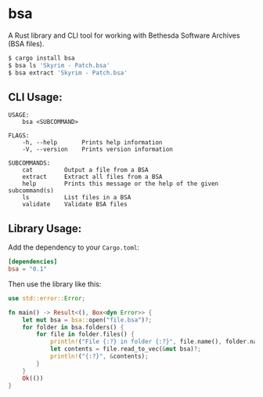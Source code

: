 # bsa

A Rust library and CLI tool for working with Bethesda Software Archives (BSA files).

```bash
$ cargo install bsa
$ bsa ls 'Skyrim - Patch.bsa'
$ bsa extract 'Skyrim - Patch.bsa'
```

## CLI Usage:

```
USAGE:
    bsa <SUBCOMMAND>

FLAGS:
    -h, --help       Prints help information
    -V, --version    Prints version information

SUBCOMMANDS:
    cat         Output a file from a BSA
    extract     Extract all files from a BSA
    help        Prints this message or the help of the given subcommand(s)
    ls          List files in a BSA
    validate    Validate BSA files
```

## Library Usage:

Add the dependency to your `Cargo.toml`:

```toml
[dependencies]
bsa = "0.1"
```

Then use the library like this:

```rust
use std::error::Error;

fn main() -> Result<(), Box<dyn Error>> {
    let mut bsa = bsa::open("file.bsa")?;
    for folder in bsa.folders() {
        for file in folder.files() {
            println!("File {:?} in folder {:?}", file.name(), folder.name());
            let contents = file.read_to_vec(&mut bsa)?;
            println!("{:?}", &contents);
        }
    }
    Ok(())
}
```

